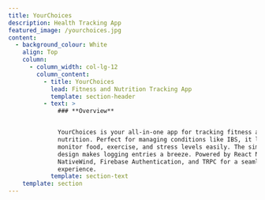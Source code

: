 ```yaml
---
title: YourChoices
description: Health Tracking App
featured_image: /yourchoices.jpg
content:
  - background_colour: White
    align: Top
    column:
      - column_width: col-lg-12
        column_content:
          - title: YourChoices
            lead: Fitness and Nutrition Tracking App
            template: section-header
          - text: >
              ### **Overview**


              YourChoices is your all-in-one app for tracking fitness and
              nutrition. Perfect for managing conditions like IBS, it lets you
              monitor food, exercise, and stress levels easily. The simple
              design makes logging entries a breeze. Powered by React Native,
              NativeWind, Firebase Authentication, and TRPC for a seamless
              experience.
            template: section-text
    template: section
---
```



